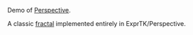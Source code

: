 Demo of [Perspective](https://github.com/finos/perspective).

A classic [fractal](https://en.wikipedia.org/wiki/Mandelbrot_set) implemented entirely in ExprTK/Perspective.

